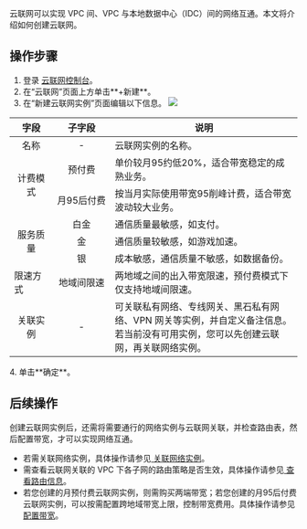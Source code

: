 云联网可以实现 VPC 间、VPC 与本地数据中心（IDC）间的网络互通。本文将介绍如何创建云联网。

## 操作步骤
1. 登录 [云联网控制台](https://console.cloud.tencent.com/vpc/ccn)。
2. 在“云联网”页面上方单击**+新建**。 
3. 在“新建云联网实例”页面编辑以下信息。
![](https://qcloudimg.tencent-cloud.cn/raw/09c39b9d2e3b863f6282f4fdcb440c71.png)
<table>
<thead>
<tr>
<th width="15%">字段</th>
<th >子字段</th>
<th >说明</th>
</tr>
</thead>
<tr>
<td align="center">名称</td>
<td align="center">-</td>
<td >云联网实例的名称。</td>
</tr>
<tr >
<td rowspan=2 align="center" >计费模式</td>
<td align="center" >预付费</td>
<td>单价较月95约低20%，适合带宽稳定的成熟业务。</td>
</tr>
<tr >
<td align="center" style='white-space:nowrap'>月95后付费</td>
<td>按当月实际使用带宽95削峰计费，适合带宽波动较大业务。</td>
</tr>
<tr>
<td rowspan=3 align="center">服务质量</td>
<td align="center">白金</td>
<td>通信质量最敏感，如支付。</td>
</tr>
<tr>
<td align="center" white-space="nowrap">金</td>
<td >通信质量较敏感，如游戏加速。</td>
</tr>
<tr >
<td align="center">银</td>
<td >成本敏感，通信质量不敏感，如数据备份。</td>
</tr>
<tr>
<td>限速方式</td>
<td align="center" style='white-space:nowrap'>地域间限速</td>
<td >两地域之间的出入带宽限速，预付费模式下仅支持地域间限速。</td>
</tr>
<tr>
<td   align="center">关联实例</td>
<td   align="center">-</td>
<td >可关联私有网络、专线网关、黑石私有网络、VPN
网关等实例，并自定义备注信息。若当前没有可用实例，您可以先创建云联网，再关联网络实例。</td>
</tr>
</table>
4. 单击**确定**。

## 后续操作
创建云联网实例后，还需将需要通行的网络实例与云联网关联，并检查路由表，然后配置带宽，才可以实现网络互通。
- 若需关联网络实例，具体操作请参见[ 关联网络实例](https://cloud.tencent.com/document/product/877/18747)。
- 需查看云联网关联的 VPC 下各子网的路由策略是否生效，具体操作请参见[ 查看路由信息](https://cloud.tencent.com/document/product/877/18756)。
- 若您创建的月预付费云联网实例，则需购买两端带宽；若您创建的月95后付费云联网实例，可以按需配置跨地域带宽上限，控制带宽费用。具体操作请参见[ 配置带宽](https://cloud.tencent.com/document/product/877/49859)。
